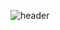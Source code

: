 ![header](https://capsule-render.vercel.app/api?type=waving&color=0:a82da8,100:da8f00&height=230&section=header&text=yun-hw'github&fontAlign=70&fontAlignY=40&fontSize=60&fontColor=ffffff)
